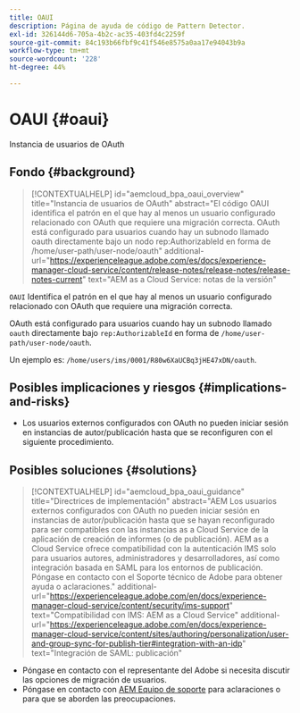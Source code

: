 ```yaml
---
title: OAUI
description: Página de ayuda de código de Pattern Detector.
exl-id: 326144d6-705a-4b2c-ac35-403fd4c2259f
source-git-commit: 84c193b66fbf9c41f546e8575a0aa17e94043b9a
workflow-type: tm+mt
source-wordcount: '228'
ht-degree: 44%

---
```


# OAUI {#oaui}

Instancia de usuarios de OAuth

## Fondo {#background}

>[!CONTEXTUALHELP]
>id="aemcloud_bpa_oaui_overview"
>title="Instancia de usuarios de OAuth"
>abstract="El código OAUI identifica el patrón en el que hay al menos un usuario configurado relacionado con OAuth que requiere una migración correcta. OAuth está configurado para usuarios cuando hay un subnodo llamado oauth directamente bajo un nodo rep:AuthorizableId en forma de /home/user-path/user-node/oauth"
>additional-url="https://experienceleague.adobe.com/es/docs/experience-manager-cloud-service/content/release-notes/release-notes/release-notes-current" text="AEM as a Cloud Service: notas de la versión"

`OAUI`  Identifica el patrón en el que hay al menos un usuario configurado relacionado con OAuth que requiere una migración correcta.

OAuth está configurado para usuarios cuando hay un subnodo llamado `oauth` directamente bajo `rep:AuthorizableId` en forma de `/home/user-path/user-node/oauth`.

Un ejemplo es: `/home/users/ims/0001/R80w6XaUCBq3jHE47xDN/oauth`.

## Posibles implicaciones y riesgos {#implications-and-risks}

* Los usuarios externos configurados con OAuth no pueden iniciar sesión en instancias de autor/publicación hasta que se reconfiguren con el siguiente procedimiento.

## Posibles soluciones {#solutions}

>[!CONTEXTUALHELP]
>id="aemcloud_bpa_oaui_guidance"
>title="Directrices de implementación"
>abstract="AEM Los usuarios externos configurados con OAuth no pueden iniciar sesión en instancias de autor/publicación hasta que se hayan reconfigurado para ser compatibles con las instancias as a Cloud Service de la aplicación de creación de informes (o de publicación). AEM as a Cloud Service ofrece compatibilidad con la autenticación IMS solo para usuarios autores, administradores y desarrolladores, así como integración basada en SAML para los entornos de publicación. Póngase en contacto con el Soporte técnico de Adobe para obtener ayuda o aclaraciones."
>additional-url="https://experienceleague.adobe.com/en/docs/experience-manager-cloud-service/content/security/ims-support" text="Compatibilidad con IMS: AEM as a Cloud Service"
>additional-url="https://experienceleague.adobe.com/en/docs/experience-manager-cloud-service/content/sites/authoring/personalization/user-and-group-sync-for-publish-tier#integration-with-an-idp" text="Integración de SAML: publicación"

* Póngase en contacto con el representante del Adobe si necesita discutir las opciones de migración de usuarios.
* Póngase en contacto con [AEM Equipo de soporte](https://helpx.adobe.com/es/enterprise/using/support-for-experience-cloud.html) para aclaraciones o para que se aborden las preocupaciones.

